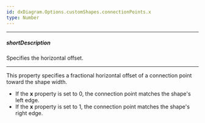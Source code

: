 ```yaml
---
id: dxDiagram.Options.customShapes.connectionPoints.x
type: Number
---
```

---
##### shortDescription
Specifies the horizontal offset.

---
This property specifies a fractional horizontal offset of a connection point toward the shape width.

- If the **x** property is set to 0, the connection point matches the shape's left edge.
- If the **x** property is set to 1, the connection point matches the shape's right edge.